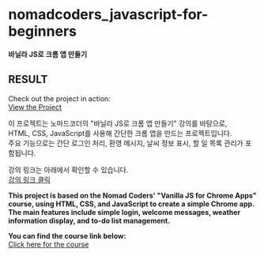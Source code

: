 # nomadcoders_javascript-for-beginners  
**바닐라 JS로 크롬 앱 만들기**

## RESULT  
Check out the project in action:  
[View the Project](https://devlunch4.github.io/nomadcoders_javascript-for-beginners/)



이 프로젝트는 노마드코더의 "바닐라 JS로 크롬 앱 만들기" 강의를 바탕으로,  
HTML, CSS, JavaScript를 사용해 간단한 크롬 앱을 만드는 프로젝트입니다.  
주요 기능으로는 간단 로그인 처리, 환영 메시지, 날씨 정보 표시, 할 일 목록 관리가 포함됩니다.  

강의 링크는 아래에서 확인할 수 있습니다.  
[강의 링크 클릭](https://nomadcoders.co/javascript-for-beginners/lobby)

**This project is based on the Nomad Coders' "Vanilla JS for Chrome Apps" course, using HTML, CSS, and JavaScript to create a simple Chrome app. The main features include simple login, welcome messages, weather information display, and to-do list management.**

**You can find the course link below:**  
[Click here for the course](https://nomadcoders.co/javascript-for-beginners/lobby)
